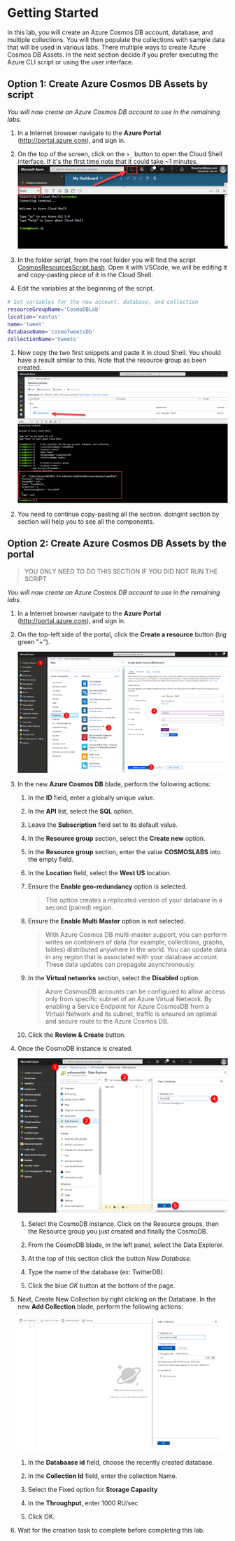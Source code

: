 # Getting Started

In this lab, you will create an Azure Cosmos DB account, database, and multiple collections. You will then populate the collections with sample data that will be used in various labs.  There multiple ways to create Azure Cosmos DB Assets. In the next section decide if you prefer executing the Azure CLI script or using the user interface.

## Option 1: Create Azure Cosmos DB Assets by script

*You will now create an Azure Cosmos DB account to use in the remaining labs.*

1. In a Internet browser navigate to the **Azure Portal** (<http://portal.azure.com>), and sign in.

1. On the top of the screen, click on the `>_` button to open the Cloud Shell interface. If it's the first time note that it could take ~1 minutes.
   ![Open the Cloud Shell](./media/OpenCloudShell.png)

1. In the folder *script*, from the root folder you will find the script [CosmosResourcesScript.bash](./scripts/CosmosResourcesScript.bash). Open it with VSCode, we will be editing it and copy-pasting piece of it in the Cloud Shell. 

1. Edit the variables at the beginning of the script. 

```bash
# Set variables for the new account, database, and collection
resourceGroupName='CosmoDBLab'
location='eastus'
name='tweet'
databaseName='cosmoTweetsDb'
collectionName='tweets'
```

1. Now copy the two first snippets and paste it in cloud Shell. You should have a result similar to this. Note that the resource group as been created.
   ![Open the Cloud Shell](./media/pasteResult.png)

1. You need to continue copy-pasting all the section. doingint section by section will help you to see all the components.



## Option 2: Create Azure Cosmos DB Assets by the portal

> YOU ONLY NEED TO DO THIS SECTION IF YOU DID NOT RUN THE SCRIPT

*You will now create an Azure Cosmos DB account to use in the remaining labs.*

1. In a Internet browser navigate to the **Azure Portal** (<http://portal.azure.com>), and sign in.

1. On the top-left side of the portal, click the **Create a resource** button (big green "+").
	
    ![Create a resource](./media/CreateAzureCosmoDB.png)

1. In the new **Azure Cosmos DB** blade, perform the following actions:

    1. In the **ID** field, enter a globally unique value.

    1. In the **API** list, select the **SQL** option.

    1. Leave the **Subscription** field set to its default value.

    1. In the **Resource group** section, select the **Create new** option.

    1. In the **Resource group** section, enter the value **COSMOSLABS**  into the empty field.

    1. In the **Location** field, select the **West US** location.

    1. Ensure the **Enable geo-redundancy** option is selected.

        > This option creates a replicated version of your database in a second (paired) region.

    1. Ensure the **Enable Multi Master** option is not selected.

        > With Azure Cosmos DB multi-master support, you can perform writes on containers of data (for example, collections, graphs, tables) distributed anywhere in the world. You can update data in any region that is associated with your database account. These data updates can propagate asynchronously. 

    1. In the **Virtual networks** section, select the **Disabled** option.

        > Azure CosmosDB accounts can be configured to allow access only from specific subnet of an Azure Virtual Network. By enabling a Service Endpoint for Azure CosmosDB from a Virtual Network and its subnet, traffic is ensured an optimal and secure route to the Azure Cosmos DB.

    1. Click the **Review & Create** button.

1. Once the CosmoDB instance is created.

    ![Create Cosmos instance](./media/CreateNewDatabase.png)

    1. Select the CosmoDB instance. Click on the Resource groups, then the Resource group you just created and finally the CosmoDB.

    1. From the CosmoDB blade, in the left panel, select the Data Explorer.

    1. At the top of this section click the button *New Database*.
    
    1. Type the name of the database (ex: TwitterDB).

    1. Click the blue *OK* button at the bottom of the page.
    

1. Next, Create New Collection by right clicking on the Database. In the new **Add Collection** blade, perform the following actions:

	![Create Cosmos instance](./media/CreateCollection_2.PNG)

	1. In the **Databaase id** field, choose the recently created database.
	
	1. In the **Collection Id** field, enter the collection Name.
	
	1. Select the Fixed option for **Storage Capacity**
	
	1. In the **Throughput**, enter 1000 RU/sec
	
	1. Click OK.

1. Wait for the creation task to complete before completing this lab.

